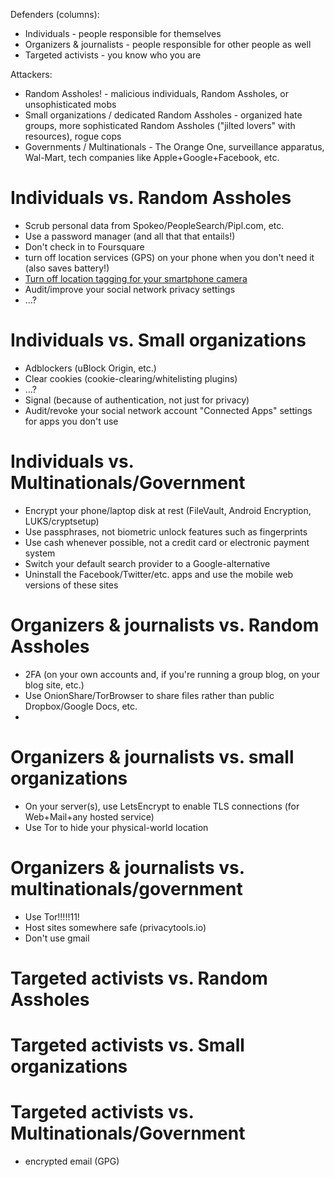Defenders (columns):

* Individuals - people responsible for themselves
* Organizers & journalists - people responsible for other people as well
* Targeted activists - you know who you are

Attackers:

* Random Assholes! - malicious individuals, Random Assholes, or unsophisticated mobs
* Small organizations / dedicated Random Assholes - organized hate groups, more sophisticated Random Assholes ("jilted lovers" with resources), rogue cops
* Governments / Multinationals - The Orange One, surveillance apparatus, Wal-Mart, tech companies like Apple+Google+Facebook, etc.

# Individuals vs. Random Assholes

* Scrub personal data from Spokeo/PeopleSearch/Pipl.com, etc.
* Use a password manager (and all that that entails!)
* Don't check in to Foursquare
* turn off location services (GPS) on your phone when you don't need it (also saves battery!)
* [Turn off location tagging for your smartphone camera](https://www.wired.com/2013/07/tip-smartphone-camera-gps/)
* Audit/improve your social network privacy settings
* …?

# Individuals vs. Small organizations

* Adblockers (uBlock Origin, etc.)
* Clear cookies (cookie-clearing/whitelisting plugins)
* …?
* Signal (because of authentication, not just for privacy)
* Audit/revoke your social network account "Connected Apps" settings for apps you don't use

# Individuals vs. Multinationals/Government

* Encrypt your phone/laptop disk at rest (FileVault, Android Encryption, LUKS/cryptsetup)
* Use passphrases, not biometric unlock features such as fingerprints
* Use cash whenever possible, not a credit card or electronic payment system
* Switch your default search provider to a Google-alternative
* Uninstall the Facebook/Twitter/etc. apps and use the mobile web versions of these sites

# Organizers & journalists vs. Random Assholes

* 2FA (on your own accounts and, if you're running a group blog, on your blog site, etc.)
* Use OnionShare/TorBrowser to share files rather than public Dropbox/Google Docs, etc.
* 

# Organizers & journalists vs. small organizations

* On your server(s), use LetsEncrypt to enable TLS connections (for Web+Mail+any hosted service)
* Use Tor to hide your physical-world location

# Organizers & journalists vs. multinationals/government

* Use Tor!!!!!11!
* Host sites somewhere safe (privacytools.io)
* Don't use gmail

# Targeted activists vs. Random Assholes

# Targeted activists vs. Small organizations

# Targeted activists vs. Multinationals/Government

* encrypted email (GPG)
